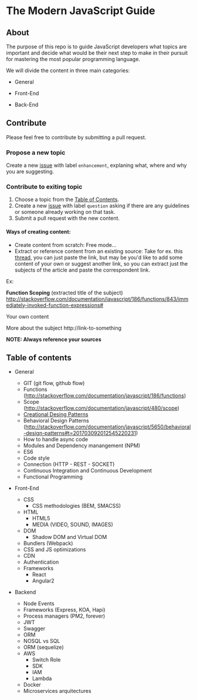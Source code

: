 # The Modern JavaScript Guide

## About
The purpose of this repo is to guide JavaScript developers what topics are important and decide what would be their next step to make in their pursuit for mastering the most popular programming language.

We will divide the content in three main categories:

* General

* Front-End

* Back-End

## Contribute
Please feel free to contribute by submitting a pull request.

### Propose a new topic
Create a new [issue](https://github.com/concretesolutions/modern-js-guide/issues) with label `enhancement`, explaning what, where and why you are suggesting.

### Contribute to exiting topic
1. Choose a topic from the [Table of Contents](#table-of-contents).
2. Create a new [issue](https://github.com/concretesolutions/modern-js-guide/issues) with label `question` asking if there are any guidelines or someone already working on that task.
3. Submit a pull request with the new content.

#### Ways of creating content:
 * Create content from scratch: Free mode...
 * Extract or reference content from an existing source: Take for ex. this [thread](http://stackoverflow.com/documentation/javascript/186/functions/843/immediately-invoked-function-expressions#t=201703091741223822698), you can just paste the link, but may be you'd like to add some content of your own or suggest another link, so you can extract just the subjects of the article and paste the correspondent link.
 
 Ex:
 
 **Function Scoping** (extracted title of the subject)
 http://stackoverflow.com/documentation/javascript/186/functions/843/immediately-invoked-function-expressions#
 
 Your own content

 More about the subject 
 http://link-to-something
 
**NOTE: Always reference your sources**

## Table of contents

- General
  * GIT (git flow, github flow)
  * Functions (http://stackoverflow.com/documentation/javascript/186/functions)
  * Scope (http://stackoverflow.com/documentation/javascript/480/scope)
  * [Creational Desing Patterns](docs/general/desing-patterns.md)
  * Behavioral Design Patterns (http://stackoverflow.com/documentation/javascript/5650/behavioral-design-patterns#t=201703092012545220231)
  * How to handle async code
  * Modules and Dependency manangement (NPM)
  * ES6
  * Code style
  * Connection (HTTP - REST - SOCKET)
  * Continuous Integration and Continuous Development
  * Functional Programming
  
- Front-End
  - CSS
    - CSS methodologies (BEM, SMACSS)
  - HTML
    - HTML5
    - MEDIA (VIDEO, SOUND, IMAGES)
  - DOM
    - Shadow DOM  and Virtual DOM
  - Bundlers (Webpack)
  - CSS and JS optimizations
  - CDN
  - Authentication
  - Frameworks
    - React
    - Angular2
   
- Backend
  - Node Events
  - Frameworks (Express, KOA, Hapi)
  - Process managers (PM2, forever)
  - JWT
  - Swagger
  - ORM
  - NOSQL vs SQL
  - ORM (sequelize)
  - AWS
    - Switch Role
    - SDK
    - IAM
    - Lambda
  - Docker
  - Microservices arquitectures
  
   
  

